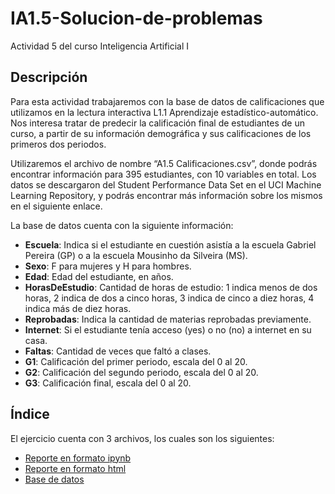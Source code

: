 # IA1.5-Solucion-de-problemas
Actividad 5 del curso Inteligencia Artificial I

## Descripción
Para esta actividad trabajaremos con la base de datos de calificaciones que utilizamos en la
lectura interactiva L1.1 Aprendizaje estadístico-automático. Nos interesa tratar de predecir la
calificación final de estudiantes de un curso, a partir de su información demográfica y sus
calificaciones de los primeros dos periodos.

Utilizaremos el archivo de nombre “A1.5 Calificaciones.csv”, donde podrás encontrar información
para 395 estudiantes, con 10 variables en total. Los datos se descargaron del Student
Performance Data Set en el UCI Machine Learning Repository, y podrás encontrar más
información sobre los mismos en el siguiente enlace.

La base de datos cuenta con la siguiente información:
- **Escuela**: Indica si el estudiante en cuestión asistía a la escuela Gabriel Pereira (GP) o
a la escuela Mousinho da Silveira (MS).
- **Sexo**: F para mujeres y H para hombres.
- **Edad**: Edad del estudiante, en años.
- **HorasDeEstudio**: Cantidad de horas de estudio: 1 indica menos de dos horas, 2
indica de dos a cinco horas, 3 indica de cinco a diez horas, 4 indica más de diez horas.
- **Reprobadas**: Indica la cantidad de materias reprobadas previamente.
- **Internet**: Si el estudiante tenía acceso (yes) o no (no) a internet en su casa.
- **Faltas**: Cantidad de veces que faltó a clases.
- **G1**: Calificación del primer periodo, escala del 0 al 20.
- **G2**: Calificación del segundo periodo, escala del 0 al 20.
- **G3**: Calificación final, escala del 0 al 20.

## Índice
El ejercicio cuenta con 3 archivos, los cuales son los siguientes:
- [Reporte en formato ipynb](./A1.5%20531712.ipynb)
- [Reporte en formato html](./A1.5%20531712.html)
- [Base de datos](./A1.5%20Calificaciones.csv)
